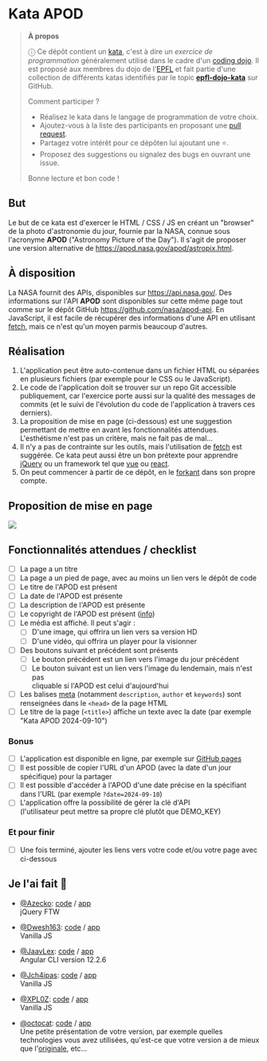 # Kata APOD

<!-- start:apropos -->
> **À propos**
>
> ⓘ Ce dépôt contient un [kata], c'est à dire un _exercice de programmation_
> généralement utilisé dans le cadre d'un [coding dojo]. Il est proposé aux
> membres du dojo de l'[EPFL] et fait partie d'une collection de différents
> katas identifiés par le topic **[epfl-dojo-kata]** sur GitHub.
>
> Comment participer ?
>
>  - Réalisez le kata dans le langage de programmation de votre choix.
>  - Ajoutez-vous à la liste des participants en proposant une [pull request].
>  - Partagez votre intérêt pour ce dépôten lui ajoutant une ⭐.
>  - Proposez des suggestions ou signalez des bugs en ouvrant une issue.
>
> Bonne lecture et bon code !

[kata]: https://fr.wikipedia.org/wiki/Coding_dojo#Kata
[coding dojo]: https://fr.wikipedia.org/wiki/Coding_dojo
[EPFL]: https://www.epfl.ch
[epfl-dojo-kata]: https://github.com/topics/epfl-dojo-kata
[Pull Request]: https://docs.github.com/en/pull-requests/collaborating-with-pull-requests/proposing-changes-to-your-work-with-pull-requests/about-pull-requests

<!-- Texte mis à jour en juin 2025 -->
<!-- end:apropos -->


## But

Le but de ce kata est d'exercer le HTML / CSS / JS en créant un "browser" de
la photo d'astronomie du jour, fournie par la NASA, connue sous l'acronyme
**APOD** ("Astronomy Picture of the Day"). Il s'agit de proposer une version
alternative de <https://apod.nasa.gov/apod/astropix.html>.

## À disposition

La NASA fournit des APIs, disponibles sur <https://api.nasa.gov/>. Des
informations sur l'API **APOD** sont disponibles sur cette même page tout comme
sur le dépôt GitHub <https://github.com/nasa/apod-api>. En JavaScript,
il est facile de récupérer des informations d'une API en utilisant
[fetch](https://developer.mozilla.org/en-US/docs/Web/API/Fetch_API), mais ce
n'est qu'un moyen parmis beaucoup d'autres.

## Réalisation

1. L'application peut être auto-contenue dans un fichier HTML ou séparées en
   plusieurs fichiers (par exemple pour le CSS ou le JavaScript).
1. Le code de l'application doit se trouver sur un repo Git accessible
   publiquement, car l'exercice porte aussi sur la qualité des messages de commits
   (et le suivi de l'évolution du code de l'application à travers ces derniers).
1. La proposition de mise en page (ci-dessous) est une suggestion permettant de
   mettre en avant les fonctionnalités attendues. L'esthétisme n'est pas un
   critère, mais ne fait pas de mal...
1. Il n'y a pas de contrainte sur les outils, mais l'utilisation de
   [fetch](https://developer.mozilla.org/en-US/docs/Web/API/Fetch_API)
   est suggérée. Ce kata peut aussi être un bon prétexte pour apprendre
   [jQuery](https://jquery.com/) ou un framework tel que [vue](https://vuejs.org/)
   ou [react](https://reactjs.org/).
1. On peut commencer à partir de ce dépôt, en le
   [forkant](https://docs.github.com/en/github/collaborating-with-pull-requests/working-with-forks/about-forks)
   dans son propre compte.

## Proposition de mise en page

![](./doc/apodbrowser.png)

## Fonctionnalités attendues / checklist

- [ ] La page a un titre
- [ ] La page a un pied de page, avec au moins un lien vers le dépôt de code
- [ ] Le titre de l'APOD est présent
- [ ] La date de l'APOD est présente
- [ ] La description de l'APOD est présente
- [ ] Le copyright de l'APOD est présent ([info](https://github.com/nasa/apod-api#copyright))
- [ ] Le média est affiché. Il peut s'agir :
  - [ ] D'une image, qui offrira un lien vers sa version HD
  - [ ] D'une vidéo, qui offrira un player pour la visionner
- [ ] Des boutons suivant et précédent sont présents
   - [ ] Le bouton précédent est un lien vers l'image du jour précédent
   - [ ] Le bouton suivant est un lien vers l'image du lendemain, mais n'est pas  
         cliquable si l'APOD est celui d'aujourd'hui
- [ ] Les balises [meta](https://developer.mozilla.org/fr/docs/Web/HTML/Element/meta)
      (notamment `description`, `author` et `keywords`) sont renseignées dans le
      `<head>` de la page HTML
- [ ] Le titre de la page (`<title>`) affiche un texte avec la date (par exemple
      "Kata APOD 2024-09-10")

### Bonus

- [ ] L'application est disponible en ligne, par exemple sur
      [GitHub pages](https://pages.github.com/)
- [ ] Il est possible de copier l'URL d'un APOD (avec la date d'un jour 
      spécifique) pour la partager
- [ ] Il est possible d'accéder à l'APOD d'une date précise en la spécifiant 
      dans l'URL (par exemple `?date=2024-09-10`)
- [ ] L'application offre la possibilité de gérer la clé d'API  
      (l'utilisateur peut mettre sa propre clé plutôt que DEMO_KEY)

### Et pour finir

- [ ] Une fois terminé, ajouter les liens vers votre code et/ou votre page avec
      ci-dessous

## Je l'ai fait 💪

- [@Azecko](https://github.com/Azecko): [code](https://github.com/Azecko/Kata-APOD) / [app](https://azecko.github.io/Kata-APOD/)  
  jQuery FTW

- [@Dwesh163](https://github.com/Dwesh163): [code](https://github.com/Dwesh163/Kata-APOD) / [app](https://Dwesh163.github.io/Kata-APOD/)  
  Vanilla JS

- [@JaavLex](https://github.com/JaavLex): [code](https://github.com/JaavLex/Kata-APOD) / [app](https://kata-apod.vercel.app)  
  Angular CLI version 12.2.6

- [@Jch4ipas](https://github.com/Jch4ipas): [code](https://github.com/Jch4ipas/kata-APOD) / [app](https://jch4ipas.github.io/kata-APOD/)  
  Vanilla JS
- [@XPL0Z](https://github.com/XPL0Z): [code](https://github.com/XPL0Z/kata-APOD) / [app](https://XPL0Z.github.io/kata-APOD/)  
  Vanilla JS

- [@octocat](https://github.com/octocat): [code](https://#) / [app](https://#)  
  Une petite présentation de votre version, par exemple quelles technologies
  vous avez utilisées, qu'est-ce que votre version a de mieux que
  l'[originale](https://apod.nasa.gov/apod/astropix.html), etc...
